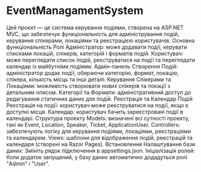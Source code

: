 # EventManagamentSystem
Цей проєкт — це система керування подіями, створена на ASP.NET MVC, що забезпечує функціональність для адміністрування подій, керування спікерами, локаціями та реєстрацією користувачів.
Основна функціональність
Ролі
Адміністратор: може додавати події, керувати списками локацій, спікерів, категорій і форматів подій.
Користувач: може переглядати список подій, реєструватися на події та переглядати календар із майбутніми подіями.
Адмін-панель
Створення Подій: адміністратор додає події, обираючи категорію, формат, локацію, спікера, кількість місць та інші деталі.
Керування Спікерами та Локаціями: можливість створювати нових спікерів та локації з детальним описом.
Категорії та Формати: адміністративний доступ до редагування статичних даних для подій.
Реєстрація та Календар Подій
Реєстрація на події: користувач може реєструватися на події, якщо є доступні місця.
Календар: користувач бачить зареєстровані події в календарі.
Структура проекту
Models: визначені всі сутності проекту, такі як Event, Location, Speaker, Ticket, ApplicationUser.
Controllers: забезпечують логіку для керування подіями, локаціями, реєстраціями та календарем.
Views: шаблони для відображення подій, реєстрацій та календаря (створені на Razor Pages).
Встановлення
Налаштування бази даних: Змініть рядок підключення в appsettings.json.
Ініціалізація ролей: Коли додаток запущений, у базу даних автоматично додадуться ролі "Admin" і "User".
